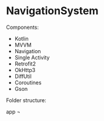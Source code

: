 # NavigationSystem
Components:

- Kotlin
- MVVM
- Navigation
- Single Activity
- Retrofit2
- OkHttp3
- DiffUtil
- Coroutines
- Gson

Folder structure:

app &#172;
